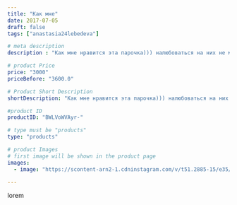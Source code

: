 ```yaml
---
title: "Как мне"
date: 2017-07-05
draft: false
tags: ["anastasia24lebedeva"]

# meta description
description : "Как мне нравится эта парочка))) налюбоваться на них не могу. Так жалко с ними расставаться((( малыши ищут себе дом.."

# product Price
price: "3000"
priceBefore: "3600.0"

# Product Short Description
shortDescription: "Как мне нравится эта парочка))) налюбоваться на них не могу. Так жалко с ними расставаться((( малыши ищут себе дом.."

#product ID
productID: "BWLVoWVAyr-"

# type must be "products"
type: "products"

# product Images
# first image will be shown in the product page
images:
  - image: "https://scontent-arn2-1.cdninstagram.com/v/t51.2885-15/e35/19761154_317966151991029_805760951633575936_n.jpg?se=7&tp=1&_nc_ht=scontent-arn2-1.cdninstagram.com&_nc_cat=109&_nc_ohc=pkG7eF6spwwAX9MtRLu&ccb=7-4&oh=96c25cef19863d977bf93a8e830708ee&oe=6084DFB8&ig_cache_key=MTU1MjQyOTYyODI4OTkxOTc0Mg%3D%3D.2-ccb7-4"

---
```

lorem
